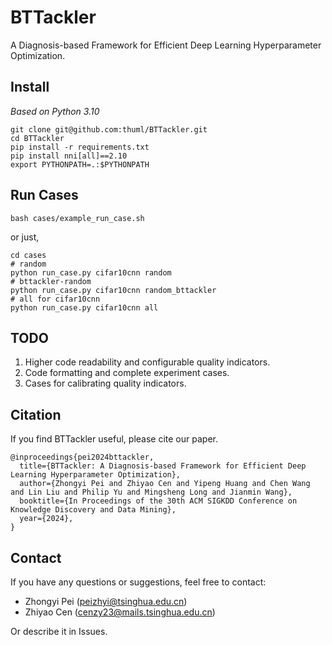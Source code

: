 # BTTackler
A Diagnosis-based Framework for Efficient Deep Learning Hyperparameter Optimization.

## Install
*Based on Python 3.10*
```
git clone git@github.com:thuml/BTTackler.git
cd BTTackler
pip install -r requirements.txt
pip install nni[all]==2.10
export PYTHONPATH=.:$PYTHONPATH
```

## Run Cases
```
bash cases/example_run_case.sh
```
or just,
```
cd cases
# random
python run_case.py cifar10cnn random
# bttackler-random
python run_case.py cifar10cnn random_bttackler
# all for cifar10cnn
python run_case.py cifar10cnn all
```

## TODO
1. Higher code readability and configurable quality indicators.
2. Code formatting and complete experiment cases.
3. Cases for calibrating quality indicators.

## Citation
If you find BTTackler useful, please cite our paper.
```
@inproceedings{pei2024bttackler,
  title={BTTackler: A Diagnosis-based Framework for Efficient Deep Learning Hyperparameter Optimization},
  author={Zhongyi Pei and Zhiyao Cen and Yipeng Huang and Chen Wang and Lin Liu and Philip Yu and Mingsheng Long and Jianmin Wang},
  booktitle={In Proceedings of the 30th ACM SIGKDD Conference on Knowledge Discovery and Data Mining},
  year={2024},
}
```
## Contact
If you have any questions or suggestions, feel free to contact:

- Zhongyi Pei (peizhyi@tsinghua.edu.cn)
- Zhiyao Cen (cenzy23@mails.tsinghua.edu.cn)

Or describe it in Issues.
